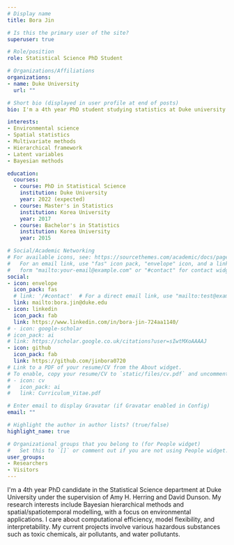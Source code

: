 ```yaml
---
# Display name
title: Bora Jin

# Is this the primary user of the site?
superuser: true

# Role/position
role: Statistical Science PhD Student

# Organizations/Affiliations
organizations:
- name: Duke University
  url: ""

# Short bio (displayed in user profile at end of posts)
bio: I'm a 4th year PhD student studying statistics at Duke university.

interests:
- Environmental science
- Spatial statistics
- Multivariate methods
- Hierarchical framework
- Latent variables
- Bayesian methods

education:
  courses:
  - course: PhD in Statistical Science
    institution: Duke University
    year: 2022 (expected)
  - course: Master's in Statistics
    institution: Korea University
    year: 2017
  - course: Bachelor's in Statistics
    institution: Korea University
    year: 2015

# Social/Academic Networking
# For available icons, see: https://sourcethemes.com/academic/docs/page-builder/#icons
#   For an email link, use "fas" icon pack, "envelope" icon, and a link in the
#   form "mailto:your-email@example.com" or "#contact" for contact widget.
social:
- icon: envelope
  icon_pack: fas
  # link: '/#contact'  # For a direct email link, use "mailto:test@example.org".
  link: mailto:bora.jin@duke.edu
- icon: linkedin
  icon_pack: fab
  link: https://www.linkedin.com/in/bora-jin-724aa1140/
# - icon: google-scholar
# icon_pack: ai
# link: https://scholar.google.co.uk/citations?user=sIwtMXoAAAAJ
- icon: github
  icon_pack: fab
  link: https://github.com/jinbora0720
# Link to a PDF of your resume/CV from the About widget.
# To enable, copy your resume/CV to `static/files/cv.pdf` and uncomment the lines below.
# - icon: cv
#   icon_pack: ai
#   link: Curriculum_Vitae.pdf

# Enter email to display Gravatar (if Gravatar enabled in Config)
email: ""

# Highlight the author in author lists? (true/false)
highlight_name: true

# Organizational groups that you belong to (for People widget)
#   Set this to `[]` or comment out if you are not using People widget.
user_groups:
- Researchers
- Visitors
---
```


I'm a 4th year PhD candidate in the Statistical Science department at Duke University under the supervision of Amy H. Herring and David Dunson. My research interests include Bayesian hierarchical methods and spatial/spatiotemporal modelling, with a focus on environmental applications. I care about computational efficiency, model flexibility, and interpretability. My current projects involve various hazardous substances such as toxic chemicals, air pollutants, and water pollutants.
